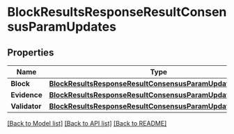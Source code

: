 # BlockResultsResponseResultConsensusParamUpdates

## Properties

Name | Type | Description | Notes
------------ | ------------- | ------------- | -------------
**Block** | [**BlockResultsResponseResultConsensusParamUpdatesBlock**](BlockResultsResponse_result_consensus_param_updates_block.md) |  | 
**Evidence** | [**BlockResultsResponseResultConsensusParamUpdatesEvidence**](BlockResultsResponse_result_consensus_param_updates_evidence.md) |  | 
**Validator** | [**BlockResultsResponseResultConsensusParamUpdatesValidator**](BlockResultsResponse_result_consensus_param_updates_validator.md) |  | 

[[Back to Model list]](../README.md#documentation-for-models) [[Back to API list]](../README.md#documentation-for-api-endpoints) [[Back to README]](../README.md)


